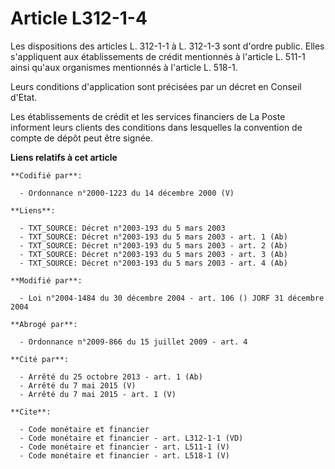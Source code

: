 # Article L312-1-4

Les dispositions des articles L. 312-1-1 à L. 312-1-3 sont d'ordre public. Elles s'appliquent aux établissements de crédit
mentionnés à l'article L. 511-1 ainsi qu'aux organismes mentionnés à l'article L. 518-1. 

Leurs conditions d'application sont précisées par un décret en Conseil d'Etat. 

Les établissements de crédit et les services financiers de La Poste informent leurs clients des conditions dans lesquelles la
convention de compte de dépôt peut être signée.

**Liens relatifs à cet article**

	**Codifié par**:

	  - Ordonnance n°2000-1223 du 14 décembre 2000 (V)

	**Liens**:

	  - TXT_SOURCE: Décret n°2003-193 du 5 mars 2003
	  - TXT_SOURCE: Décret n°2003-193 du 5 mars 2003 - art. 1 (Ab)
	  - TXT_SOURCE: Décret n°2003-193 du 5 mars 2003 - art. 2 (Ab)
	  - TXT_SOURCE: Décret n°2003-193 du 5 mars 2003 - art. 3 (Ab)
	  - TXT_SOURCE: Décret n°2003-193 du 5 mars 2003 - art. 4 (Ab)

	**Modifié par**:

	  - Loi n°2004-1484 du 30 décembre 2004 - art. 106 () JORF 31 décembre 2004

	**Abrogé par**:

	  - Ordonnance n°2009-866 du 15 juillet 2009 - art. 4

	**Cité par**:

	  - Arrêté du 25 octobre 2013 - art. 1 (Ab)
	  - Arrêté du 7 mai 2015 (V)
	  - Arrêté du 7 mai 2015 - art. 1 (V)

	**Cite**:

	  - Code monétaire et financier
	  - Code monétaire et financier - art. L312-1-1 (VD)
	  - Code monétaire et financier - art. L511-1 (V)
	  - Code monétaire et financier - art. L518-1 (V)

